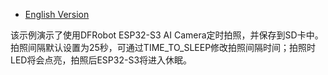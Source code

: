 - [English Version](https://github.com/DFRobot/DFR1154_Examples/blob/master/6.9%20Timed%20camera/README.md)

该示例演示了使用DFRobot ESP32-S3 AI Camera定时拍照，并保存到SD卡中。拍照间隔默认设置为25秒，可通过TIME_TO_SLEEP修改拍照间隔时间；拍照时LED将会点亮，拍照后ESP32-S3将进入休眠。
